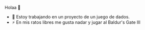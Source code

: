 Holaa 👋

- 🔭 Estoy trabajando en un proyecto de un juego de dados.
- ⚡ En mis ratos libres me gusta nadar y jugar al Baldur's Gate III
